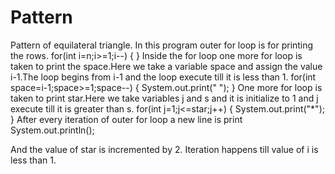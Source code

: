 # Pattern
Pattern of equilateral triangle.
In this program outer for loop is for printing the rows.
             for(int i=n;i>=1;i--)
		           {
             }
Inside the for loop one more for loop is taken to print the space.Here we take a variable space and assign the value i-1.The  loop begins from i-1 and the loop execute till it is less than 1.
              for(int space=i-1;space>=1;space--)
		           	{
			               	System.out.print(" ");
		            	}
One more for loop is taken to print star.Here we take  variables j and s and it is initialize to 1 and j execute till it is greater than s.
               for(int j=1;j<=star;j++)
	            	{
			              System.out.print("*");
		            }
 After every iteration of outer for loop a new line is print
              System.out.println();
              
  And the value of star is incremented by 2.
  Iteration happens till value of i is less than 1.
	
